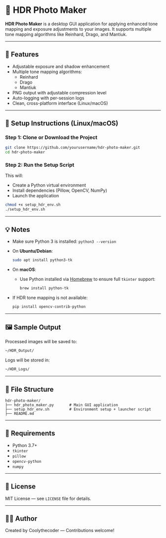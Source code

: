 # 📸 HDR Photo Maker

**HDR Photo Maker** is a desktop GUI application for applying enhanced tone mapping and exposure adjustments to your images. It supports multiple tone mapping algorithms like Reinhard, Drago, and Mantiuk.

---

## 🧰 Features

- Adjustable exposure and shadow enhancement
- Multiple tone mapping algorithms:
  - Reinhard
  - Drago
  - Mantiuk
- PNG output with adjustable compression level
- Auto-logging with per-session logs
- Clean, cross-platform interface (Linux/macOS)

---

## 🚀 Setup Instructions (Linux/macOS)

### Step 1: Clone or Download the Project

```bash
git clone https://github.com/yourusername/hdr-photo-maker.git
cd hdr-photo-maker
```

### Step 2: Run the Setup Script

This will:
- Create a Python virtual environment
- Install dependencies (Pillow, OpenCV, NumPy)
- Launch the application

```bash
chmod +x setup_hdr_env.sh
./setup_hdr_env.sh
```

---

## 💡 Notes

- Make sure Python 3 is installed: `python3 --version`
- On **Ubuntu/Debian**:
  ```bash
  sudo apt install python3-tk
  ```

- On **macOS**:
  - Use Python installed via [Homebrew](https://brew.sh/) to ensure full `tkinter` support:
    ```bash
    brew install python-tk
    ```

- If HDR tone mapping is not available:
  ```bash
  pip install opencv-contrib-python
  ```

---

## 🖼 Sample Output

Processed images will be saved to:

```bash
~/HDR_Output/
```

Logs will be stored in:

```bash
~/HDR_Logs/
```

---

## 📂 File Structure

```
hdr-photo-maker/
├── hdr_photo_maker.py       # Main GUI application
├── setup_hdr_env.sh         # Environment setup + launcher script
├── README.md
```

---

## 🧪 Requirements

- Python 3.7+
- `tkinter`
- `pillow`
- `opencv-python`
- `numpy`

---

## 📃 License

MIT License — see `LICENSE` file for details.

---

## 🙋‍♂️ Author

Created by Coolythecoder — Contributions welcome!

